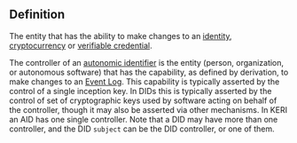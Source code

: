 ## Definition

The entity that has the ability to make changes to an [identity](identity), [cryptocurrency](cryptocurrency) or [verifiable credential](verifiable-credential). 

The controller of an [autonomic identifier](autonomic-identifier) is the entity (person, organization, or autonomous software) that has the capability, as defined by derivation, to make changes to an [Event Log](key-event-log). This capability is typically asserted by the control of a single inception key. In DIDs this is typically asserted by the control of set of cryptographic keys used by software acting on behalf of the controller, though it may also be asserted via other mechanisms. In KERI an AID has one single controller. Note that a DID may have more than one controller, and the DID `subject` can be the DID controller, or one of them.